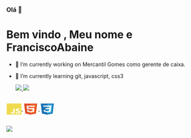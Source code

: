 ### Olá 👋 <h1>Bem vindo , Meu nome e FranciscoAbaine</h1>

- 🔭 I’m currently working on  Mercantil Gomes como gerente de caixa.
- 🌱 I’m currently learning git,  javascript, css3 

  <div>
  <a href="https://github.com/Abaine-desing">
  <img height="180em" src="https://github-readme-stats.vercel.app/api?username=Abaine-desing&show_icons=true&theme=dark&include_all_commits=true&count_private=true"/>
  <img height="180em" src="https://github-readme-stats.vercel.app/api/top-langs/?username=Abaine-desing&layout=compact&langs_count=7&theme=dark"/>
</div>
  
<div style="display: inline_block"><br>
  <img align="center" alt="Abaine-Js" height="30" width="40" src="https://raw.githubusercontent.com/devicons/devicon/master/icons/javascript/javascript-plain.svg">
  <img align="center" alt="Abaine-HTML" height="30" width="40" src="https://raw.githubusercontent.com/devicons/devicon/master/icons/html5/html5-original.svg">
  <img align="center" alt="Abaine-CSS" height="30" width="40" src="https://raw.githubusercontent.com/devicons/devicon/master/icons/css3/css3-original.svg">

  ##

 </div> 
<div> 
  
<div> 
  
  <a href="https://www.linkedin.com/in/francisco-gomes-0424a0220/" target="_blank"><img src="https://img.shields.io/badge/-LinkedIn-%230077B5?style=for-the-badge&logo=linkedin&logoColor=white" target="_blank"></a> 
 
 
</div>
 <img src"https://c.tenor.com/paSN7hpqlIIAAAAd/madara-naruto-shippuden-madara.gif">
 
